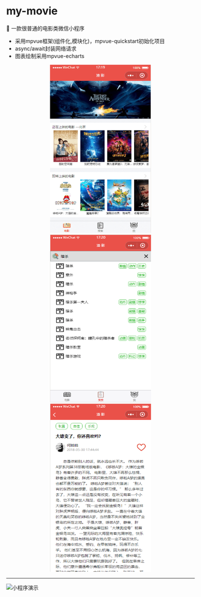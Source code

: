 # my-movie
:movie_camera: 一款很普通的电影类微信小程序

* 采用mpvue框架(组件化,模块化)，mpvue-quickstart初始化项目
* async/await封装网络请求
* 图表绘制采用mpvue-echarts







<div align="center">
<img src="https://github.com/QinZhen001/my-movie/blob/master/screenshot/screenshot1.png" height="450" width="270" >

<img src="https://github.com/QinZhen001/my-movie/blob/master/screenshot/screenshot2.png" height="450" width="270" >

<img src="https://github.com/QinZhen001/my-movie/blob/master/screenshot/screenshot4.png" height="450" width="270" >
</div>


----------


![小程序演示](https://github.com/QinZhen001/my-movie/blob/master/screenshot/GIF.gif)


